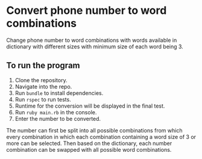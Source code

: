 # Convert phone number to word combinations
Change phone number to word combinations with words available in dictionary with different sizes with minimum size of each word being 3.

## To run the program

1. Clone the repository.
2. Navigate into the repo.
3. Run `bundle` to install dependencies.
4. Run `rspec` to run tests.
5. Runtime for the conversion will be displayed in the final test.
6. Run `ruby main.rb` in the console.
7. Enter the number to be converted.

The number can first be split into all possible combinations from which every combination in which each combination containing a word size of 3 or more can be selected. Then based on the dictionary, each number combination can be swapped with all possible word combinations.
